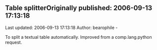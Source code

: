 ## Table splitterOriginally published: 2006-09-13 17:13:18 
Last updated: 2006-09-13 17:13:18 
Author: bearophile - 
 
To split a textual table automatically. Improved from a comp.lang.python request.